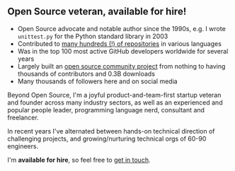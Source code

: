 ## Open Source veteran, available for hire!

- Open Source advocate and notable author since the 1990s, e.g. I
  wrote `unittest.py` for the Python standard library in 2003
- Contributed to [many hundreds (!) of
  repositories](https://github.com/purcell?tab=repositories) in
  various languages
- Was in the top 100 most active GitHub developers worldwide for
  several years
- Largely built an [open source community
  project](https://github.com/melpa/melpa) from nothing to having
  thousands of contributors and 0.3B downloads
- Many thousands of followers here and on social media

Beyond Open Source, I'm a joyful product-and-team-first startup
veteran and founder across many industry sectors, as well as an
experienced and popular people leader, programming language nerd,
consultant and freelancer.

In recent years I've alternated between hands-on technical direction
of challenging projects, and growing/nurturing technical orgs of 60-90
engineers.

I'm **available for hire**, so feel free to [get in
touch](mailto:steve@sanityinc.com).
